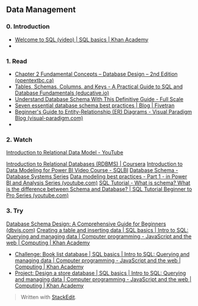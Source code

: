 ## Data Management

### 0. Introduction

 - [Welcome to SQL (video) | SQL basics | Khan Academy](https://www.khanacademy.org/computing/computer-programming/sql/sql-basics/v/welcome-to-sql)
 - 

### 1. Read

 - [Chapter 2 Fundamental Concepts – Database Design – 2nd Edition 
   (opentextbc.ca)](https://opentextbc.ca/dbdesign01/chapter/chapter-2-fundamental-concepts/)
  - [Tables, Schemas, Columns, and Keys - A Practical Guide to SQL and Database Fundamentals (educative.io)](https://www.educative.io/courses/a-practical-guide-to-sql-and-database-fundamentals/tables-schemas-columns-and-keys)
 - [Understand Database Schema With This Definitive Guide - Full
   Scale](https://fullscale.io/blog/understanding-database-schema/)
  - [Seven essential database schema best practices | Blog | Fivetran](https://www.fivetran.com/blog/database-schema-best-practices)
  - [Beginner's Guide to Entity-Relationship (ER) Diagrams - Visual Paradigm Blog (visual-paradigm.com)](https://blog.visual-paradigm.com/beginners-guide-to-entity-relationship-er-diagrams/)
  - 


### 2. Watch
[Introduction to Relational Data Model - YouTube](https://www.youtube.com/watch?v=Q45sr5p_NmQ)

[Introduction to Relational Databases (RDBMS) | Coursera](https://www.coursera.org/learn/introduction-to-relational-databases)
[Introduction to Data Modeling for Power BI Video Course - SQLBI](https://www.sqlbi.com/p/introduction-to-data-modeling-for-power-bi-video-course/)
[Database Schema - Database Systems Series](https://www.youtube.com/watch?v=ymb9gsl_x1U&list=PL5KkMZvBpo5BBLJdnhvFFbjkiK3JLBfeD)
[Data modeling best practices - Part 1 - in Power BI and Analysis Series (youtube.com)](https://www.youtube.com/watch?v=kiVXI7zjSzY&list=PLv2BtOtLblH3Zz07fWYWit-nAV6et0LSX&index=3)
[SQL Tutorial - What is schema? What is the difference between Schema and Database? | SQL Tutorial Beginner to Pro Series (youtube.com)](https://www.youtube.com/watch?v=4YEpRz-oxZ0&list=PLLwn35Z4OR_3Pn6bk_Qc1C2AZWeGE5NMT&index=5)

### 3. Try

 [Database Schema Design: A Comprehensive Guide for Beginners
   (dbvis.com)](https://www.dbvis.com/thetable/database-schema-design-a-comprehensive-guide-for-beginners-2/)
 [Creating a table and inserting data | SQL basics | Intro to SQL:
   Querying and managing data | Computer programming - JavaScript and
   the web | Computing | Khan
   Academy](https://www.khanacademy.org/computing/computer-programming/sql/sql-basics/pt/creating-a-table-and-inserting-data)
 - [Challenge: Book list database | SQL basics | Intro to SQL: Querying
   and managing data | Computer programming - JavaScript and the web |
   Computing | Khan
   Academy](https://www.khanacademy.org/computing/computer-programming/sql/sql-basics/pc/challenge-book-list-database)
 -   [Project: Design a store database | SQL basics | Intro to SQL:
   Querying and managing data | Computer programming - JavaScript and
   the web | Computing | Khan
   Academy](https://www.khanacademy.org/computing/computer-programming/sql/sql-basics/pp/project-design-a-store-database)

> Written with [StackEdit](https://stackedit.io/).
<!--stackedit_data:
eyJoaXN0b3J5IjpbMTUxNjU2MjE1LDIxMDM1MDMzNDksOTMxMD
E2MzUxLDEwMzA5ODgxODUsMTU0Mjg0NjMyMCwtNzAyMjczODA3
LC0xOTYyNjkyMTM0XX0=
-->